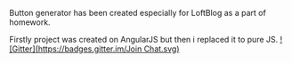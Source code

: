Button generator has been created especially for LoftBlog as a part of homework.

Firstly project was created on AngularJS but then i replaced it to pure JS.
[![Gitter](https://badges.gitter.im/Join Chat.svg)](https://gitter.im/tanotify/Button-style-generator?utm_source=badge&utm_medium=badge&utm_campaign=pr-badge&utm_content=badge)